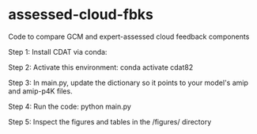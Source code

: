 # assessed-cloud-fbks
Code to compare GCM and expert-assessed cloud feedback components

Step 1: Install CDAT via conda:

Step 2: Activate this environment:
conda activate cdat82

Step 3: In main.py, update the dictionary so it points to your model's amip and amip-p4K files.

Step 4: Run the code:
python main.py

Step 5: Inspect the figures and tables in the /figures/ directory
